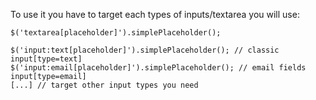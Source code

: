 
To use it you have to target each types of inputs/textarea you will use:

    $('textarea[placeholder]').simplePlaceholder();

    $('input:text[placeholder]').simplePlaceholder(); // classic input[type=text]
    $('input:email[placeholder]').simplePlaceholder(); // email fields input[type=email]
    [...] // target other input types you need
